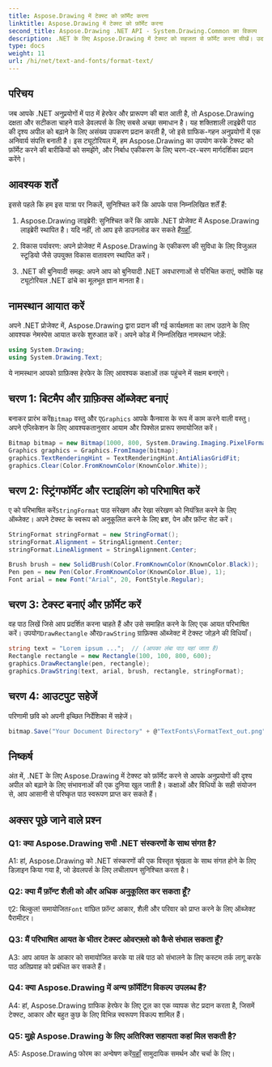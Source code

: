 ```yaml
---
title: Aspose.Drawing में टेक्स्ट को फ़ॉर्मेट करना
linktitle: Aspose.Drawing में टेक्स्ट को फ़ॉर्मेट करना
second_title: Aspose.Drawing .NET API - System.Drawing.Common का विकल्प
description: .NET के लिए Aspose.Drawing में टेक्स्ट को सहजता से फ़ॉर्मेट करना सीखें। उदाहरणों के साथ चरण-दर-चरण मार्गदर्शिका.
type: docs
weight: 11
url: /hi/net/text-and-fonts/format-text/
---
```

## परिचय

जब आपके .NET अनुप्रयोगों में पाठ में हेरफेर और प्रारूपण की बात आती है, तो Aspose.Drawing दक्षता और सटीकता चाहने वाले डेवलपर्स के लिए सबसे अच्छा समाधान है। यह शक्तिशाली लाइब्रेरी पाठ की दृश्य अपील को बढ़ाने के लिए असंख्य उपकरण प्रदान करती है, जो इसे ग्राफिक-गहन अनुप्रयोगों में एक अनिवार्य संपत्ति बनाती है। इस ट्यूटोरियल में, हम Aspose.Drawing का उपयोग करके टेक्स्ट को फ़ॉर्मेट करने की बारीकियों को समझेंगे, और निर्बाध एकीकरण के लिए चरण-दर-चरण मार्गदर्शिका प्रदान करेंगे।

## आवश्यक शर्तें

इससे पहले कि हम इस यात्रा पर निकलें, सुनिश्चित करें कि आपके पास निम्नलिखित शर्तें हैं:

1.  Aspose.Drawing लाइब्रेरी: सुनिश्चित करें कि आपके .NET प्रोजेक्ट में Aspose.Drawing लाइब्रेरी स्थापित है। यदि नहीं, तो आप इसे डाउनलोड कर सकते हैं[यहाँ](https://releases.aspose.com/drawing/net/).

2. विकास पर्यावरण: अपने प्रोजेक्ट में Aspose.Drawing के एकीकरण की सुविधा के लिए विजुअल स्टूडियो जैसे उपयुक्त विकास वातावरण स्थापित करें।

3. .NET की बुनियादी समझ: अपने आप को बुनियादी .NET अवधारणाओं से परिचित कराएं, क्योंकि यह ट्यूटोरियल .NET ढांचे का मूलभूत ज्ञान मानता है।

## नामस्थान आयात करें

अपने .NET प्रोजेक्ट में, Aspose.Drawing द्वारा प्रदान की गई कार्यक्षमता का लाभ उठाने के लिए आवश्यक नेमस्पेस आयात करके शुरुआत करें। अपने कोड में निम्नलिखित नामस्थान जोड़ें:

```csharp
using System.Drawing;
using System.Drawing.Text;
```

ये नामस्थान आपको ग्राफ़िक्स हेरफेर के लिए आवश्यक कक्षाओं तक पहुंचने में सक्षम बनाएंगे।

## चरण 1: बिटमैप और ग्राफ़िक्स ऑब्जेक्ट बनाएं

 बनाकर प्रारंभ करें`Bitmap` वस्तु और ए`Graphics` आपके कैनवास के रूप में काम करने वाली वस्तु। अपने एप्लिकेशन के लिए आवश्यकतानुसार आयाम और पिक्सेल प्रारूप समायोजित करें।

```csharp
Bitmap bitmap = new Bitmap(1000, 800, System.Drawing.Imaging.PixelFormat.Format32bppPArgb);
Graphics graphics = Graphics.FromImage(bitmap);
graphics.TextRenderingHint = TextRenderingHint.AntiAliasGridFit;
graphics.Clear(Color.FromKnownColor(KnownColor.White));
```

## चरण 2: स्ट्रिंगफॉर्मेट और स्टाइलिंग को परिभाषित करें

 ए को परिभाषित करें`StringFormat` पाठ संरेखण और रेखा संरेखण को नियंत्रित करने के लिए ऑब्जेक्ट। अपने टेक्स्ट के स्वरूप को अनुकूलित करने के लिए ब्रश, पेन और फ़ॉन्ट सेट करें।

```csharp
StringFormat stringFormat = new StringFormat();
stringFormat.Alignment = StringAlignment.Center;
stringFormat.LineAlignment = StringAlignment.Center;

Brush brush = new SolidBrush(Color.FromKnownColor(KnownColor.Black));
Pen pen = new Pen(Color.FromKnownColor(KnownColor.Blue), 1);
Font arial = new Font("Arial", 20, FontStyle.Regular);
```

## चरण 3: टेक्स्ट बनाएं और फ़ॉर्मेट करें

वह पाठ लिखें जिसे आप प्रदर्शित करना चाहते हैं और उसे समाहित करने के लिए एक आयत परिभाषित करें। उपयोग`DrawRectangle` और`DrawString` ग्राफ़िक्स ऑब्जेक्ट में टेक्स्ट जोड़ने की विधियाँ।

```csharp
string text = "Lorem ipsum ...";  // (आपका लंबा पाठ यहां जाता है)
Rectangle rectangle = new Rectangle(100, 100, 800, 600);
graphics.DrawRectangle(pen, rectangle);
graphics.DrawString(text, arial, brush, rectangle, stringFormat);
```

## चरण 4: आउटपुट सहेजें

परिणामी छवि को अपनी इच्छित निर्देशिका में सहेजें।

```csharp
bitmap.Save("Your Document Directory" + @"TextFonts\FormatText_out.png");
```

## निष्कर्ष

अंत में, .NET के लिए Aspose.Drawing में टेक्स्ट को फ़ॉर्मेट करने से आपके अनुप्रयोगों की दृश्य अपील को बढ़ाने के लिए संभावनाओं की एक दुनिया खुल जाती है। कक्षाओं और विधियों के सही संयोजन से, आप आसानी से परिष्कृत पाठ स्वरूपण प्राप्त कर सकते हैं।

## अक्सर पूछे जाने वाले प्रश्न

### Q1: क्या Aspose.Drawing सभी .NET संस्करणों के साथ संगत है?

A1: हां, Aspose.Drawing को .NET संस्करणों की एक विस्तृत श्रृंखला के साथ संगत होने के लिए डिज़ाइन किया गया है, जो डेवलपर्स के लिए लचीलापन सुनिश्चित करता है।

### Q2: क्या मैं फ़ॉन्ट शैली को और अधिक अनुकूलित कर सकता हूँ?

 ए2: बिल्कुल! समायोजित`Font` वांछित फ़ॉन्ट आकार, शैली और परिवार को प्राप्त करने के लिए ऑब्जेक्ट पैरामीटर।

### Q3: मैं परिभाषित आयत के भीतर टेक्स्ट ओवरफ़्लो को कैसे संभाल सकता हूँ?

A3: आप आयत के आकार को समायोजित करके या लंबे पाठ को संभालने के लिए कस्टम तर्क लागू करके पाठ अतिप्रवाह को प्रबंधित कर सकते हैं।

### Q4: क्या Aspose.Drawing में अन्य फ़ॉर्मेटिंग विकल्प उपलब्ध हैं?

A4: हां, Aspose.Drawing ग्राफिक हेरफेर के लिए टूल का एक व्यापक सेट प्रदान करता है, जिसमें टेक्स्ट, आकार और बहुत कुछ के लिए विभिन्न स्वरूपण विकल्प शामिल हैं।

### Q5: मुझे Aspose.Drawing के लिए अतिरिक्त सहायता कहां मिल सकती है?

 A5: Aspose.Drawing फोरम का अन्वेषण करें[यहाँ](https://forum.aspose.com/c/diagram/17) सामुदायिक समर्थन और चर्चा के लिए।